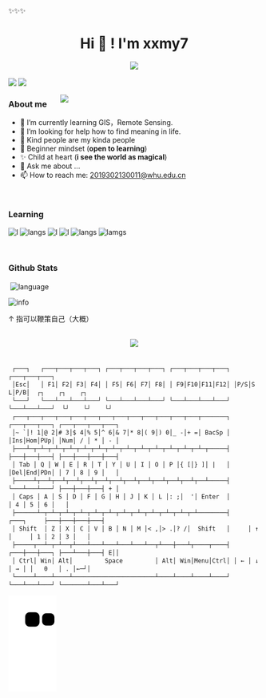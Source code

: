 <!--
**xxmy7/xxmy7** is a ✨ _special_ ✨ repository because its `README.md` (this file) appears on your GitHub profile.

Here are some ideas to get you started:

- 🔭 I’m currently working on ...
- 🌱 I’m currently learning ...
- 👯 I’m looking to collaborate on ...
- 🤔 I’m looking for help with ...
- 💬 Ask me about ...
- 📫 How to reach me: ...
- 😄 Pronouns: ...
- ⚡ Fun fact: ...
-->
✨✨✨
<h1 align="center">Hi 👋 ! I'm xxmy7</h1>
<!-- <h3 align="center">a student in Wuhan University</h3> -->
<p align="center">
  <img src="https://readme-typing-svg.herokuapp.com?lines=a+student+in+Wuhan+University;mess+around;Game+of+Life">
</p>


![](https://visitor-badge.glitch.me/badge?page_id=xxmy7.readme)  ![](https://komarev.com/ghpvc/?username=xxmy7)

<img align='right' src="https://i.shgcdn.com/2121ec60-de9e-4d21-b11c-7eb9365ebe1f/-/format/auto/-/preview/3000x3000/-/quality/lighter/" width="400">

### About me
<!-- - 🔭 I’m currently studying in Wuhan University.   -->
- 🌱 I’m currently learning GIS，Remote Sensing.  
- 🤔 I’m looking for help how to find meaning in life.  
- :purple_heart: Kind people are my kinda people
- :apple: Beginner mindset (**open to learning**)
- :sparkles: Child at heart (**i see the world as magical**)
- 💬 Ask me about ...  
- 📫 How to reach me: 2019302130011@whu.edu.cn  

&nbsp;
### Learning
![l](https://img.shields.io/badge/C%2B%2B-00599C?style=for-the-badge&logo=c%2B%2B&logoColor=white)
![langs](https://img.shields.io/badge/Python-FFD43B?style=for-the-badge&logo=python&logoColor=darkgreen)
![l](https://img.shields.io/badge/Java-ED8B00?style=for-the-badge&logo=java&logoColor=white)
![l](https://img.shields.io/badge/HTML5-E34F26?style=for-the-badge&logo=html5&logoColor=white) 
![langs](https://img.shields.io/badge/CSS3-1572B6?style=for-the-badge&logo=css3&logoColor=white)
![lamgs](https://img.shields.io/badge/JavaScript-F7DF1E?style=for-the-badge&logo=javascript&logoColor=black)

<!-- ![L](https://img.shields.io/badge/Node.js-43853D?style=for-the-badge&logo=node-dot-js&logoColor=white) -->
<!-- ![l](https://img.shields.io/badge/TensorFlow-FF6F00?style=for-the-badge&logo=TensorFlow&logoColor=white) -->
<!-- ![l](https://img.shields.io/badge/MySQL-00000F?style=for-the-badge&logo=mysql&logoColor=white) -->
<!-- ![l](https://img.shields.io/badge/React-20232A?style=for-the-badge&logo=react&logoColor=61DAFB) -->
<!-- ![l](https://img.shields.io/badge/Django-092E20?style=for-the-badge&logo=django&logoColor=green) -->

&nbsp;
### Github Stats
<p>&nbsp;<img align="center" src="https://readmestats.999857.xyz/api/top-langs/?username=xxmy7&layout=compact&hide_border=true&langs_count=10" alt="language" width="410" /></p>
<p><img src="https://readmestats.999857.xyz/api?username=xxmy7&show_icons=true&count_private=true&hide=prs&theme=dracula" alt="info" /></p>  

↑ 指可以鞭策自己（大概）

<!--
![info](https://github-readme-stats.vercel.app/api?username=xxmy7&show_icons=true&count_private=true&hide=prs&theme=dracula)
![xxmy7's Most used languages](https://github-readme-stats.vercel.app/api/top-langs?username=xxmy7&show_icons=true&count_private=true&theme=default_repocard)
![xxmy7's Most used languages](https://github-readme-stats.vercel.app/api/top-langs/?username=xxmy7&layout=compact&hide_border=false&langs_count=10)
-->

<div align = center>
  </br>
  <img src="https://media.tenor.com/images/6aec187f30ac3bd65d5bb10d6d715960/tenor.gif" width= "400">
</div>

</br>

```
 ┌───┐   ┌───┬───┬───┬───┐ ┌───┬───┬───┬───┐ ┌───┬───┬───┬───┐ ┌───┬───┬───┐
 │Esc│   │ F1│ F2│ F3│ F4│ │ F5│ F6│ F7│ F8│ │ F9│F10│F11│F12│ │P/S│S L│P/B│  ┌┐    ┌┐    ┌┐
 └───┘   └───┴───┴───┴───┘ └───┴───┴───┴───┘ └───┴───┴───┴───┘ └───┴───┴───┘  └┘    └┘    └┘
 ┌───┬───┬───┬───┬───┬───┬───┬───┬───┬───┬───┬───┬───┬───────┐ ┌───┬───┬───┐ ┌───┬───┬───┬───┐
 │~ `│! 1│@ 2│# 3│$ 4│% 5│^ 6│& 7│* 8│( 9│) 0│_ -│+ =│ BacSp │ │Ins│Hom│PUp│ │Num│ / │ * │ - │
 ├───┴─┬─┴─┬─┴─┬─┴─┬─┴─┬─┴─┬─┴─┬─┴─┬─┴─┬─┴─┬─┴─┬─┴─┬─┴─┬─────┤ ├───┼───┼───┤ ├───┼───┼───┼───┤
 │ Tab │ Q │ W │ E │ R │ T │ Y │ U │ I │ O │ P │{ [│} ]│ |   │ │Del│End│PDn│ │ 7 │ 8 │ 9 │   │
 ├─────┴┬──┴┬──┴┬──┴┬──┴┬──┴┬──┴┬──┴┬──┴┬──┴┬──┴┬──┴┬──┴─────┤ └───┴───┴───┘ ├───┼───┼───┤ + │
 │ Caps │ A │ S │ D │ F │ G │ H │ J │ K │ L │: ;│  '│ Enter  │               │ 4 │ 5 │ 6 │   │
 ├──────┴─┬─┴─┬─┴─┬─┴─┬─┴─┬─┴─┬─┴─┬─┴─┬─┴─┬─┴─┬─┴─┬─┴────────┤     ┌───┐     ├───┼───┼───┼───┤
 │ Shift  │ Z │ X │ C │ V │ B │ N │ M │< ,│> .│? /│  Shift   │     │ ↑ │     │ 1 │ 2 │ 3 │   │
 ├─────┬──┴─┬─┴──┬┴───┴───┴───┴───┴───┴──┬┴───┼───┴┬────┬────┤ ┌───┼───┼───┐ ├───┴───┼───┤ E││
 │ Ctrl│ Win│ Alt│         Space         │ Alt│ Win│Menu│Ctrl│ │ ← │ ↓ │ → │ │   0   │ . │←─┘│
 └─────┴────┴────┴───────────────────────┴────┴────┴────┴────┘ └───┴───┴───┘ └───────┴───┴───┘
```

![Snake animation](https://github.com/rafaballerini/rafaballerini/blob/output/github-contribution-grid-snake.svg)
